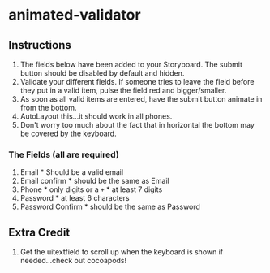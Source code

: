 

animated-validator
==================

## Instructions

  1. The fields below have been added to your Storyboard. The submit button should be disabled by default and hidden.
  3. Validate your different fields. If someone tries to leave the field before
     they put in a valid item, pulse the field red and bigger/smaller.
  4. As soon as all valid items are entered, have the submit button animate in from the bottom.
  5. AutoLayout this...it should work in all phones.
  6. Don't worry too much about the fact that in horizontal the bottom may be covered by the keyboard.

### The Fields (all are required)

  1. Email
    * Should be a valid email
  2. Email confirm
    * should be the same as Email
  3. Phone
    * only digits or a `+`
    * at least 7 digits
  5. Password
    * at least 6 characters
  6. Password Confirm
    * should be the same as Password

## Extra Credit

  1. Get the uitextfield to scroll up when the keyboard is shown if needed...check out cocoapods!
